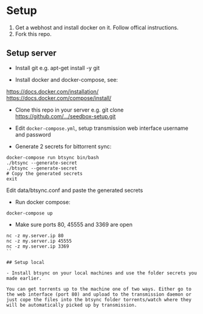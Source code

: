 # Setup

1. Get a webhost and install docker on it. Follow offical instructions.
2. Fork this repo.

## Setup server

- Install git e.g. apt-get install -y git

- Install docker and docker-compose, see:

https://docs.docker.com/installation/
https://docs.docker.com/compose/install/

- Clone this repo in your server e.g. git clone https://github.com/.../seedbox-setup.git

- Edit `docker-compose.yml`, setup transmission web interface username and password

- Generate 2 secrets for bittorrent sync:

```
docker-compose run btsync bin/bash
./btsync --generate-secret
./btsync --generate-secret
# Copy the generated secrets
exit
```

Edit data/btsync.conf and paste the generated secrets


- Run docker compose:

```
docker-compose up
```

- Make sure ports 80, 45555 and 3369 are open

```
nc -z my.server.ip 80
nc -z my.server.ip 45555
nc -z my.server.ip 3369
``

## Setup local

- Install btsync on your local machines and use the folder secrets you made earlier.

You can get torrents up to the machine one of two ways. Either go to the web interface (port 80) and upload to the transmission daemon or just cope the files into the btsync folder torrents/watch where they will be automatically picked up by transmission.
